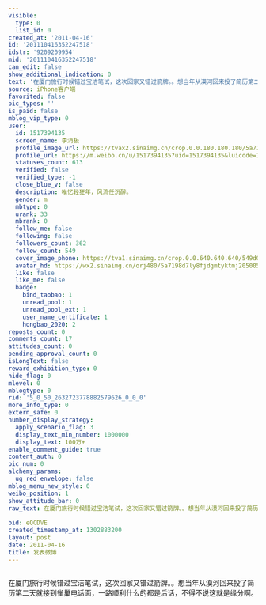 ```yaml
---
visible:
  type: 0
  list_id: 0
created_at: '2011-04-16'
id: '201110416352247518'
idstr: '9209209954'
mid: '201110416352247518'
can_edit: false
show_additional_indication: 0
text: '在厦门旅行时候错过宝洁笔试，这次回家又错过箭牌。。想当年从漠河回来投了简历第二天就接到雀巢电话面，一路顺利什么的都是后话，不得不说这就是缘分啊。 '
source: iPhone客户端
favorited: false
pic_types: ''
is_paid: false
mblog_vip_type: 0
user:
  id: 1517394135
  screen_name: 李消极
  profile_image_url: https://tvax2.sinaimg.cn/crop.0.0.180.180.180/5a7198d7ly8fjdgmtyktmj20500500so.jpg?KID=imgbed,tva&Expires=1606400114&ssig=zkF1gjcH9V
  profile_url: https://m.weibo.cn/u/1517394135?uid=1517394135&luicode=10000011&lfid=2304131517394135_-_WEIBO_SECOND_PROFILE_WEIBO
  statuses_count: 613
  verified: false
  verified_type: -1
  close_blue_v: false
  description: 唯忆轻狂年，风流任沉醉。
  gender: m
  mbtype: 0
  urank: 33
  mbrank: 0
  follow_me: false
  following: false
  followers_count: 362
  follow_count: 549
  cover_image_phone: https://tva1.sinaimg.cn/crop.0.0.640.640.640/549d0121tw1egm1kjly3jj20hs0hsq4f.jpg
  avatar_hd: https://wx2.sinaimg.cn/orj480/5a7198d7ly8fjdgmtyktmj20500500so.jpg
  like: false
  like_me: false
  badge:
    bind_taobao: 1
    unread_pool: 1
    unread_pool_ext: 1
    user_name_certificate: 1
    hongbao_2020: 2
reposts_count: 0
comments_count: 17
attitudes_count: 0
pending_approval_count: 0
isLongText: false
reward_exhibition_type: 0
hide_flag: 0
mlevel: 0
mblogtype: 0
rid: '5_0_50_2632723778882579626_0_0_0'
more_info_type: 0
extern_safe: 0
number_display_strategy:
  apply_scenario_flag: 3
  display_text_min_number: 1000000
  display_text: 100万+
enable_comment_guide: true
content_auth: 0
pic_num: 0
alchemy_params:
  ug_red_envelope: false
mblog_menu_new_style: 0
weibo_position: 1
show_attitude_bar: 0
raw_text: 在厦门旅行时候错过宝洁笔试，这次回家又错过箭牌。。想当年从漠河回来投了简历第二天就接到雀巢电话面，一路顺利什么的都是后话，不得不说这就是缘分啊。
  ​​​
bid: eQCDVE
created_timestamp_at: 1302883200
layout: post
date: 2011-04-16
title: 发表微博
---
```


![]()

在厦门旅行时候错过宝洁笔试，这次回家又错过箭牌。。想当年从漠河回来投了简历第二天就接到雀巢电话面，一路顺利什么的都是后话，不得不说这就是缘分啊。 


